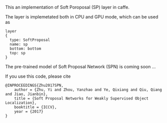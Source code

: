 This an implementation of Soft Poroposal (SP) layer in caffe.

The layer is implemetated both in CPU and GPU mode, which can be used as
```
layer
{
  type: SoftProposal
  name: sp
  bottom: bottom
  top: sp
}
```

The pre-trained model of Soft Proposal Network (SPN) is coming soon ...

If you use this code, please cite
```
@INPROCEEDINGS{Zhu2017SPN,
    author = {Zhu, Yi and Zhou, Yanzhao and Ye, Qixiang and Qiu, Qiang and Jiao, Jianbin},
    title = {Soft Proposal Networks for Weakly Supervised Object Localization},
    booktitle = {ICCV},
    year = {2017}
}
```
